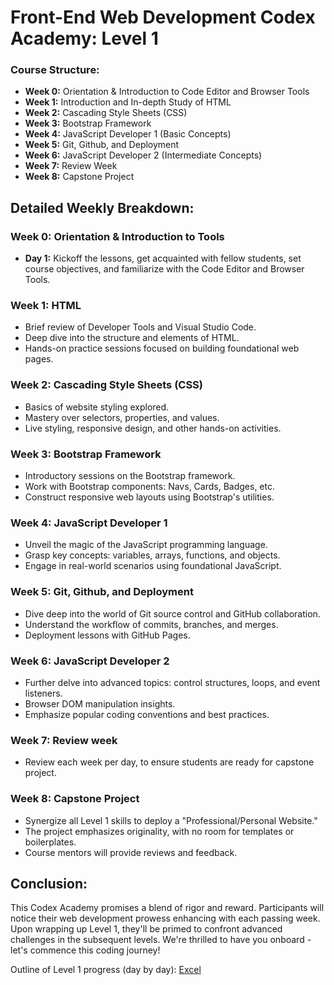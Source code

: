 # Front-End Web Development Codex Academy: Level 1


### Course Structure:

- **Week 0:** Orientation & Introduction to Code Editor and Browser Tools
- **Week 1:** Introduction and In-depth Study of HTML
- **Week 2:** Cascading Style Sheets (CSS)
- **Week 3:** Bootstrap Framework
- **Week 4:** JavaScript Developer 1 (Basic Concepts)
- **Week 5:** Git, Github, and Deployment
- **Week 6:** JavaScript Developer 2 (Intermediate Concepts)
- **Week 7:** Review Week
- **Week 8:** Capstone Project

## Detailed Weekly Breakdown:

### Week 0: Orientation & Introduction to Tools

- **Day 1:** Kickoff the lessons, get acquainted with fellow students, set course objectives, and familiarize with the Code Editor and Browser Tools.

### Week 1: HTML

- Brief review of Developer Tools and Visual Studio Code.
- Deep dive into the structure and elements of HTML.
- Hands-on practice sessions focused on building foundational web pages.

### Week 2: Cascading Style Sheets (CSS)

- Basics of website styling explored.
- Mastery over selectors, properties, and values.
- Live styling, responsive design, and other hands-on activities.

### Week 3: Bootstrap Framework

- Introductory sessions on the Bootstrap framework.
- Work with Bootstrap components: Navs, Cards, Badges, etc.
- Construct responsive web layouts using Bootstrap's utilities.

### Week 4: JavaScript Developer 1

- Unveil the magic of the JavaScript programming language.
- Grasp key concepts: variables, arrays, functions, and objects.
- Engage in real-world scenarios using foundational JavaScript.

### Week 5: Git, Github, and Deployment

- Dive deep into the world of Git source control and GitHub collaboration.
- Understand the workflow of commits, branches, and merges.
- Deployment lessons with GitHub Pages.

### Week 6: JavaScript Developer 2

- Further delve into advanced topics: control structures, loops, and event listeners.
- Browser DOM manipulation insights.
- Emphasize popular coding conventions and best practices.

### Week 7: Review week

- Review each week per day, to ensure students are ready for capstone project.

### Week 8: Capstone Project

- Synergize all Level 1 skills to deploy a "Professional/Personal Website."
- The project emphasizes originality, with no room for templates or boilerplates.
- Course mentors will provide reviews and feedback.

## Conclusion:

This Codex Academy promises a blend of rigor and reward. Participants will notice their web development prowess enhancing with each passing week. Upon wrapping up Level 1, they'll be primed to confront advanced challenges in the subsequent levels. We're thrilled to have you onboard - let's commence this coding journey!

Outline of Level 1 progress (day by day): [Excel](https://1drv.ms/x/s!AsxXYiIrLOeepWL90sG-1wEwX9xH)
